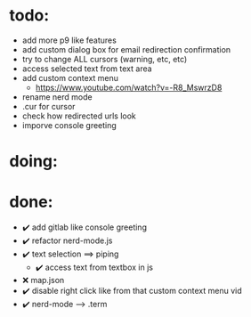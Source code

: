 # todo:
- add more p9 like features
- add custom dialog box for email redirection confirmation
- try to change ALL cursors (warning, etc, etc)
- access selected text from text area
- add custom context menu
	- https://www.youtube.com/watch?v=-R8_MswrzD8
- rename nerd mode
- .cur for cursor
- check how redirected urls look
- imporve console greeting

# doing:

# done:
- ✔️ add gitlab like console greeting
- ✔️ refactor nerd-mode.js
- ✔️ text selection ==> piping 
	- ✔️ access text from textbox in js
- ❌ map.json
	<!-- having all files in a single .json for easier href redirect updates works in theory but it just add a lot more js and it still is kind of a mess to maintain. the idea is alright. maybe somhting like it already exists. idk. might work on it later if nothing exists. -->
- ✔️ disable right click like from that custom context menu vid
- ✔️ nerd-mode --> .term
